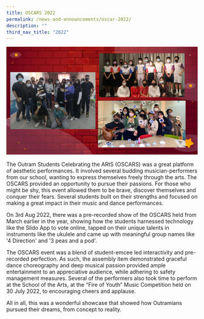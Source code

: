 ```yaml
---
title: OSCARS 2022
permalink: /news-and-announcements/oscar-2022/
description: ""
third_nav_title: "2022"
---
```


![](/images/News%20and%20Announcements/OSCARS%202022/oscars1.png)

The Outram Students Celebrating the ARtS (OSCARS) was a great platform of aesthetic performances. It involved several budding musician-performers from our school, wanting to express themselves freely through the arts. The OSCARS provided an opportunity to pursue their passions. For those who might be shy, this event allowed them to be brave, discover themselves and conquer their fears. Several students built on their strengths and focused on making a great impact in their music and dance performances.  

On 3rd Aug 2022, there was a pre-recorded show of the OSCARS held from March earlier in the year, showing how the students harnessed technology like the Slido App to vote online, tapped on their unique talents in instruments like the ukulele and came up with meaningful group names like '4 Direction' and '3 peas and a pod'.

The OSCARS event was a blend of student-emcee led interactivity and pre-recorded perfection. As such, the assembly item demonstrated graceful dance choreography and deep musical passion provided ample entertainment to an appreciative audience, while adhering to safety management measures. Several of the performers also took time to perform at the School of the Arts, at the “Fire of Youth” Music Competition held on 30 July 2022, to encouraging cheers and applause.

All in all, this was a wonderful showcase that showed how Outramians pursued their dreams, from concept to reality.